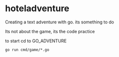 # hoteladventure
Creating a text adventure with go. its something to do

Its not about the game, its the code practice

to start cd to GO_ADVENTURE

    go run cmd/game/*.go
    
